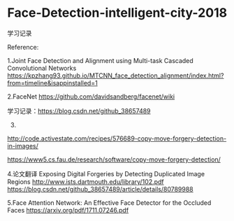 # Face-Detection-intelligent-city-2018
学习记录

Reference:

1.Joint Face Detection and Alignment using Multi-task Cascaded Convolutional Networks
https://kpzhang93.github.io/MTCNN_face_detection_alignment/index.html?from=timeline&isappinstalled=1

2.FaceNet
https://github.com/davidsandberg/facenet/wiki

学习记录：https://blog.csdn.net/github_38657489

3.
http://code.activestate.com/recipes/576689-copy-move-forgery-detection-in-images/

https://www5.cs.fau.de/research/software/copy-move-forgery-detection/

4.论文翻译
Exposing Digital Forgeries by Detecting Duplicated Image Regions http://www.ists.dartmouth.edu/library/102.pdf
https://blog.csdn.net/github_38657489/article/details/80789988

5.Face Attention Network: An Effective Face Detector for the Occluded Faces
https://arxiv.org/pdf/1711.07246.pdf
